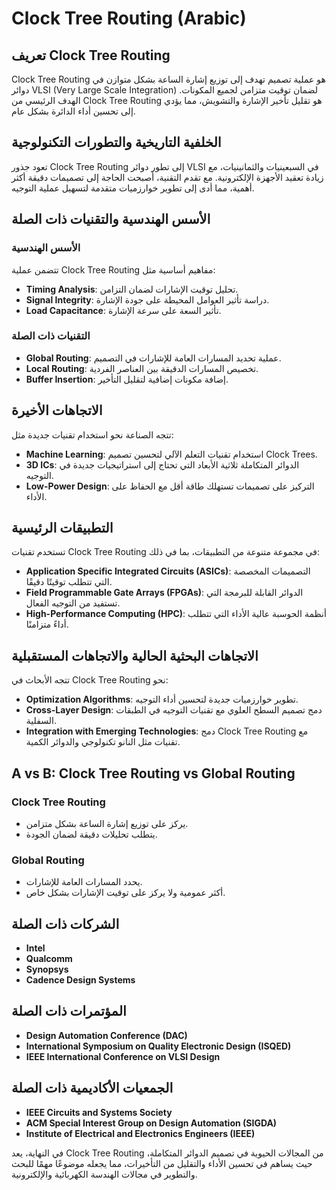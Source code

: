 # Clock Tree Routing (Arabic)

## تعريف Clock Tree Routing

Clock Tree Routing هو عملية تصميم تهدف إلى توزيع إشارة الساعة بشكل متوازن في دوائر VLSI (Very Large Scale Integration) لضمان توقيت متزامن لجميع المكونات. الهدف الرئيسي من Clock Tree Routing هو تقليل تأخير الإشارة والتشويش، مما يؤدي إلى تحسين أداء الدائرة بشكل عام.

## الخلفية التاريخية والتطورات التكنولوجية

تعود جذور Clock Tree Routing إلى تطور دوائر VLSI في السبعينيات والثمانينيات، مع زيادة تعقيد الأجهزة الإلكترونية. مع تقدم التقنية، أصبحت الحاجة إلى تصميمات دقيقة أكثر أهمية، مما أدى إلى تطوير خوارزميات متقدمة لتسهيل عملية التوجيه. 

## الأسس الهندسية والتقنيات ذات الصلة

### الأسس الهندسية

تتضمن عملية Clock Tree Routing مفاهيم أساسية مثل:

- **Timing Analysis**: تحليل توقيت الإشارات لضمان التزامن.
- **Signal Integrity**: دراسة تأثير العوامل المحيطة على جودة الإشارة.
- **Load Capacitance**: تأثير السعة على سرعة الإشارة.

### التقنيات ذات الصلة

- **Global Routing**: عملية تحديد المسارات العامة للإشارات في التصميم.
- **Local Routing**: تخصيص المسارات الدقيقة بين العناصر الفردية.
- **Buffer Insertion**: إضافة مكونات إضافية لتقليل التأخير.

## الاتجاهات الأخيرة

تتجه الصناعة نحو استخدام تقنيات جديدة مثل:

- **Machine Learning**: استخدام تقنيات التعلم الآلي لتحسين تصميم Clock Trees.
- **3D ICs**: الدوائر المتكاملة ثلاثية الأبعاد التي تحتاج إلى استراتيجيات جديدة في التوجيه.
- **Low-Power Design**: التركيز على تصميمات تستهلك طاقة أقل مع الحفاظ على الأداء.

## التطبيقات الرئيسية

تستخدم تقنيات Clock Tree Routing في مجموعة متنوعة من التطبيقات، بما في ذلك:

- **Application Specific Integrated Circuits (ASICs)**: التصميمات المخصصة التي تتطلب توقيتًا دقيقًا.
- **Field Programmable Gate Arrays (FPGAs)**: الدوائر القابلة للبرمجة التي تستفيد من التوجيه الفعال.
- **High-Performance Computing (HPC)**: أنظمة الحوسبة عالية الأداء التي تتطلب أداءً متزامنًا.

## الاتجاهات البحثية الحالية والاتجاهات المستقبلية

تتجه الأبحاث في Clock Tree Routing نحو:

- **Optimization Algorithms**: تطوير خوارزميات جديدة لتحسين أداء التوجيه.
- **Cross-Layer Design**: دمج تصميم السطح العلوي مع تقنيات التوجيه في الطبقات السفلية.
- **Integration with Emerging Technologies**: دمج Clock Tree Routing مع تقنيات مثل النانو تكنولوجي والدوائر الكمية.

## A vs B: Clock Tree Routing vs Global Routing

### Clock Tree Routing

- يركز على توزيع إشارة الساعة بشكل متزامن.
- يتطلب تحليلات دقيقة لضمان الجودة.

### Global Routing

- يحدد المسارات العامة للإشارات.
- أكثر عمومية ولا يركز على توقيت الإشارات بشكل خاص.

## الشركات ذات الصلة

- **Intel**
- **Qualcomm**
- **Synopsys**
- **Cadence Design Systems**

## المؤتمرات ذات الصلة

- **Design Automation Conference (DAC)**
- **International Symposium on Quality Electronic Design (ISQED)**
- **IEEE International Conference on VLSI Design**

## الجمعيات الأكاديمية ذات الصلة

- **IEEE Circuits and Systems Society**
- **ACM Special Interest Group on Design Automation (SIGDA)**
- **Institute of Electrical and Electronics Engineers (IEEE)**

في النهاية، يعد Clock Tree Routing من المجالات الحيوية في تصميم الدوائر المتكاملة، حيث يساهم في تحسين الأداء والتقليل من التأخيرات، مما يجعله موضوعًا مهمًا للبحث والتطوير في مجالات الهندسة الكهربائية والإلكترونية.